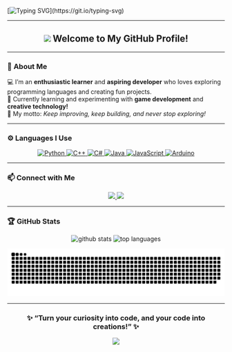 <!-- ✨ Animated Typing Header -->
[![Typing SVG](https://readme-typing-svg.herokuapp.com?size=28&duration=4000&color=00BFFF&center=true&vCenter=true&width=750&lines=Hey+there!+I'm+Kaptanbey0+👋;💻+Aspiring+Developer+%26+Game+Lover;🚀+Always+Building+and+Learning!)](https://git.io/typing-svg)

---

<h2 align="center">
  <img src="https://media.giphy.com/media/hvRJCLFzcasrR4ia7z/giphy.gif" width="40"/> Welcome to My GitHub Profile!
</h2>

---

### 🧠 **About Me**
💻 I’m an **enthusiastic learner** and **aspiring developer** who loves exploring programming languages and creating fun projects.  
🌱 Currently learning and experimenting with **game development** and **creative technology!**  
🎯 My motto: *Keep improving, keep building, and never stop exploring!*  

---

### ⚙️ **Languages I Use**
<p align="center">
  <a href="https://www.python.org/" target="_blank">
    <img src="https://cdn.jsdelivr.net/gh/devicons/devicon/icons/python/python-original.svg" width="50" title="Python"/>
  </a>
  <a href="https://cplusplus.com/" target="_blank">
    <img src="https://cdn.jsdelivr.net/gh/devicons/devicon/icons/cplusplus/cplusplus-original.svg" width="50" title="C++"/>
  </a>
  <a href="https://learn.microsoft.com/en-us/dotnet/csharp/" target="_blank">
    <img src="https://cdn.jsdelivr.net/gh/devicons/devicon/icons/csharp/csharp-original.svg" width="50" title="C#"/>
  </a>
  <a href="https://www.java.com/" target="_blank">
    <img src="https://cdn.jsdelivr.net/gh/devicons/devicon/icons/java/java-original.svg" width="50" title="Java"/>
  </a>
  <a href="https://developer.mozilla.org/en-US/docs/Web/JavaScript" target="_blank">
    <img src="https://cdn.jsdelivr.net/gh/devicons/devicon/icons/javascript/javascript-original.svg" width="50" title="JavaScript"/>
  </a>
  <a href="https://www.arduino.cc/" target="_blank">
    <img src="https://cdn.jsdelivr.net/gh/devicons/devicon/icons/arduino/arduino-original.svg" width="50" title="Arduino"/>
  </a>
</p>

---

### 📫 **Connect with Me**
<p align="center">
  <a href="mailto:kaptanbeyy0@gmail.com" target="_blank">
    <img src="https://img.shields.io/badge/Gmail-D14836?style=for-the-badge&logo=gmail&logoColor=white"/>
  </a>
  <a href="https://discordapp.com/users/kaptanbey01" target="_blank">
    <img src="https://img.shields.io/badge/Discord-5865F2?style=for-the-badge&logo=discord&logoColor=white"/>
  </a>
</p>

---

### 🏆 **GitHub Stats**
<p align="center">
  <img src="https://github-readme-stats.vercel.app/api?username=kaptanbey0&show_icons=true&theme=tokyonight&hide_border=false" height="165" alt="github stats"/>
  <img src="https://github-readme-stats.vercel.app/api/top-langs/?username=kaptanbey0&layout=compact&theme=tokyonight&hide_border=false" height="165" alt="top languages"/>
</p>

<!-- 🐍 Snake Animation Under Stats -->
<p align="center">
  <img src="https://raw.githubusercontent.com/Platane/snk/output/github-contribution-grid-snake-dark.svg" alt="snake animation"/>
</p>

---

<h3 align="center">✨ “Turn your curiosity into code, and your code into creations!” ✨</h3>

<p align="center">
  <img src="https://media.giphy.com/media/WUlplcMpOCEmTGBtBW/giphy.gif" width="80%"/>
</p>
